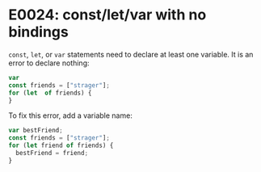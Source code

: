 # E0024: const/let/var with no bindings

`const`, `let`, or `var` statements need to declare at least one variable. It is
an error to declare nothing:

```javascript
var
const friends = ["strager"];
for (let  of friends) {
}
```

To fix this error, add a variable name:

```javascript
var bestFriend;
const friends = ["strager"];
for (let friend of friends) {
  bestFriend = friend;
}
```
